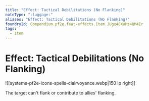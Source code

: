 ```yaml
---
title: "Effect: Tactical Debilitations (No Flanking)"
noteType: ":luggage:"
aliases: "Effect: Tactical Debilitations (No Flanking)"
foundryId: Compendium.pf2e.feat-effects.Item.JUgx48XHMz4QM4Ir
tags:
  - Item
---
```


# Effect: Tactical Debilitations (No Flanking)
![[systems-pf2e-icons-spells-clairvoyance.webp|150 lp right]]

The target can't flank or contribute to allies' flanking.
